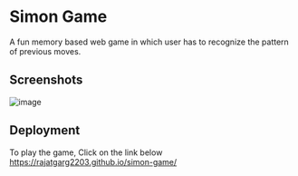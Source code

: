 # Simon Game
A fun memory based web game in which user has to recognize the pattern of previous moves.

## Screenshots
![image](https://user-images.githubusercontent.com/64755286/194011096-c6923ee8-a83f-4160-afcd-584568e6df72.png)

## Deployment
To play the game, Click on the link below
https://rajatgarg2203.github.io/simon-game/
